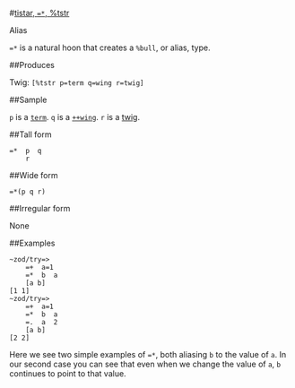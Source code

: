 #[tistar, `=*`, %tstr](#tstr)

Alias

`=*` is a natural hoon that creates a `%bull`, or alias, type. 

##Produces

Twig: `[%tstr p=term q=wing r=twig]`

##Sample

`p` is a [`term`]().
`q` is a [`++wing`]().
`r` is a [twig]().

##Tall form

    =*  p  q
        r

##Wide form

    =*(p q r)

##Irregular form

None

##Examples

    ~zod/try=> 
        =+  a=1
        =*  b  a
        [a b]
    [1 1]
    ~zod/try=> 
        =+  a=1
        =*  b  a
        =.  a  2
        [a b]
    [2 2]

Here we see two simple examples of `=*`, both aliasing `b` to the value of `a`. In our second case you can see that even when we change the value of `a`, `b` continues to point to that value.
